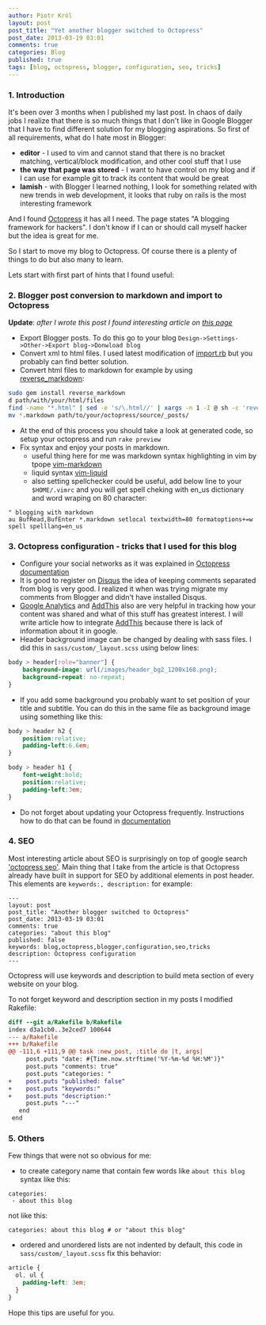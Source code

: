 ```yaml
---
author: Piotr Król
layout: post
post_title: "Yet another blogger switched to Octopress"
post_date: 2013-03-19 03:01
comments: true
categories: Blog
published: true
tags: [blog, octopress, blogger, configuration, seo, tricks]
---
```


### 1. Introduction ###
It's been over 3 months when I published my last post. In chaos of daily jobs I 
realize that there is so much things that I don't like in Google Blogger that I 
have to find different solution for my blogging aspirations. So first of all 
requirements, what do I hate most in Blogger:

   * __editor__ - I used to vim and cannot stand that there is no bracket matching,
vertical/block modification, and other cool stuff that I use
   * __the way that page was stored__ - I want to have control on my blog and if I can 
use for example git to track its content that would be great
   *  __lamish__ - with Blogger I learned nothing, I look for something related with new 
trends in web development, it looks that ruby on rails is the most interesting 
framework

And I found [Octopress](http://octopress.org) it has all I need. The page states 
"A blogging framework for hackers". I don't know if I can or should call myself 
hacker but the idea is great for me.

So I start to move my blog to Octopress. Of course there is a plenty of things 
to do but also many to learn.

Lets start with first part of hints that I found useful:

### 2. Blogger post conversion to markdown and import to Octopress ###
__Update__: _after I wrote this post I found interesting article on [this page](https://github.com/mojombo/jekyll/wiki/blog-migrations)_

* Export Blogger posts. 
To do this go to your blog `Design->Settings->Other->Export blog->Donwload blog`
* Convert xml to html files.
I used latest modification of [import.rb](https://gist.github.com/dnagir/1765496/forks)
but you probably can find better solution.
* Convert html files to markdown for example by using [reverse_markdown](https://github.com/xijo/reverse_markdown):
```bash
sudo gem install reverse_markdown
d path/with/your/html/files
find -name "*.html" | sed -e 's/\.html//' | xargs -n 1 -I @ sh -c 'reverse_markdown @.html > @.markdown'
mv *.markdown path/to/your/octopress/source/_posts/
```
* At the end of this process you should take a look at generated code, so setup 
  your octopress and run `rake preview`
* Fix syntax and enjoy your posts in markdown.
    * useful thing here for me was markdown syntax highlighting in vim by tpope
    [vim-markdown](https://github.com/tpope/vim-markdown)
    * liquid syntax [vim-liquid](https://github.com/tpope/vim-liquid)
    * also setting spellchecker could be useful, add below line to your `$HOME/.vimrc`
    and you will get spell cheking with en_us dictionary and word wraping on 80 
    character:
```
" blogging with markdown
au BufRead,BufEnter *.markdown setlocal textwidth=80 formatoptions+=w spell spelllang=en_us
```
### 3. Octopress configuration - tricks that I used for this blog ###
* Configure your social networks as it was explained in [Octopress documentation](http://octopress.org/docs/configuring)
* It is good to register on [Disqus](http://disqus.com/) the idea of keeping 
comments separated from blog is very good. I realized it when was trying 
migrate my comments from Blogger and didn't have installed Disqus.
* [Google Analytics](http://www.google.com/analytics/) and [AddThis](http://www.addthis.com/)
also are very helpful in tracking how your content was shared and what of this 
stuff has greatest interest. I will write article how to integrate [AddThis](http://www.addthis.com/)
because there is lack of information about it in google.
* Header background image can be changed by dealing with sass files. I did this 
in `sass/custom/_layout.scss` using below lines:
```css
body > header[role="banner"] {
    background-image: url(/images/header_bg2_1200x168.png);
    background-repeat: no-repeat;
}
```
* If you add some background you probably want to set position of your title and 
  subtitle. You can do this in the same file as background image using something 
  like this:
```css
body > header h2 {
    position:relative;
    padding-left:6.6em;
}

body > header h1 {
    font-weight:bold;
    position:relative;
    padding-left:3em;
}
```
* Do not forget about updating your Octopress frequently. Instructions how to do
  that can be found in [documentation](http://octopress.org/docs/updating/)

### 4. SEO ###
Most interesting article about SEO is surprisingly on top of google search ['octopress seo'](http://www.yatishmehta.in/seo-for-octopress).
Main thing that I take from the article is that Octopress already have built in
support for SEO by additional elements in post header. This elements are `keywords:, description:`
for example:
```
---
layout: post
post_title: "Another blogger switched to Octopress"
post_date: 2013-03-19 03:01
comments: true
categories: "about this blog"
published: false
keywords: blog,octopress,blogger,configuration,seo,tricks
description: Octopress configuration
---
```
Octopress will use keywords and description to build meta section of every 
website on your blog.

To not forget keyword and description section in my posts I modified Rakefile:
```diff
diff --git a/Rakefile b/Rakefile
index d3a1cb0..3e2ced7 100644
--- a/Rakefile
+++ b/Rakefile
@@ -111,6 +111,9 @@ task :new_post, :title do |t, args|
     post.puts "date: #{Time.now.strftime('%Y-%m-%d %H:%M')}"
     post.puts "comments: true"
     post.puts "categories: "
+    post.puts "published: false"
+    post.puts "keywords:"
+    post.puts "description:"
     post.puts "---"
   end
 end
```

### 5. Others ###
Few things that were not so obvious for me:

* to create category name that contain few words like `about this blog` syntax 
like this:
```
categories:
 - about this blog
```
not like this:
```
categories: about this blog # or "about this blog"
```
* ordered and unordered lists are not indented by default, this code in `sass/custom/_layout.scss`
fix this behavior:
```css
article {
  ol, ul {
    padding-left: 3em;
  }
}
```

Hope this tips are useful for you.
